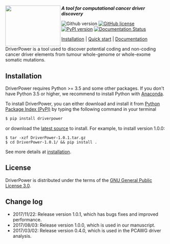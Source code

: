 # <img align="left" width="172" height="127" src="https://raw.githubusercontent.com/smshuai/DriverPower/v1.0/docs/source/pics/logo.png">
***A tool for computational cancer driver discovery***

![Github version](https://img.shields.io/badge/version-1.0.1-yellow.svg)
[![GitHub license](https://img.shields.io/badge/license-AGPL-blue.svg)](./LICENSE)
[![PyPI version](https://badge.fury.io/py/DriverPower.svg)](https://badge.fury.io/py/DriverPower)
[![Documentation Status](https://readthedocs.org/projects/driverpower/badge/?version=latest)](http://driverpower.readthedocs.io/en/latest/?badge=latest)

[Installation](https://driverpower.readthedocs.org/en/latest/install.html) |
[Quick start](https://driverpower.readthedocs.org/en/latest/quick_start.html) |
[Documentation](https://driverpower.readthedocs.org)

DriverPower is a tool used to discover potential coding and non-coding cancer driver elements from tumour whole-genome or whole-exome somatic mutations.
## Installation

DriverPower requires Python >= 3.5 and some other packages. If you don't have Python 3.5 or higher, we recommend to install Python with [Anaconda](https://www.continuum.io/downloads).

To install DriverPower, you can either download and install it from [Python Package Index (PyPI)](https://pypi.python.org/pypi/DriverPower/) by typing the following command in your terminal
```bash
$ pip install driverpower
```
or download the [latest source](https://github.com/smshuai/DriverPower/releases/latest/) to install. For example, to install version 1.0.0:
```console
$ tar -xzf DriverPower-1.0.1.tar.gz
$ cd DriverPower-1.0.1/ && pip install .
```
See more details at [installation](https://driverpower.readthedocs.org/en/latest/install.html).

## License
DriverPower is distributed under the terms of the [GNU General Public License 3.0](https://www.gnu.org/licenses/gpl-3.0.txt).

## Change log
- 2017/11/22: Release version 1.0.1, which has bugs fixes and improved performance.
- 2017/08/03: Release version 1.0.0, which is used in our manuscript.
- 2017/03/02: Release version 0.4.0, which is used in the PCAWG driver analysis.
